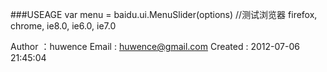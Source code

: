
###USEAGE
var menu = baidu.ui.MenuSlider(options)
//测试浏览器
firefox, chrome, ie8.0, ie6.0, ie7.0


Author     ：huwence
Email      : huwence@gmail.com 
Created    : 2012-07-06 21:45:04
